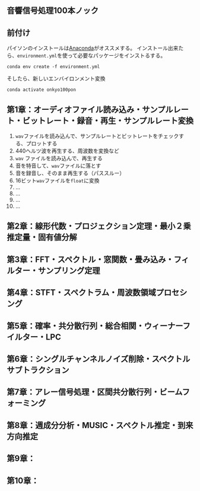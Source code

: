 音響信号処理100本ノック
-----------------------

## 前付け

パイソンのインストールは[Anaconda](https://www.anaconda.com/distribution/)がオススメする。
インストール出来たら、`environment.yml`を使って必要なパッケージをインストるする。

    conda env create -f environment.yml

そしたら、新しいエンバイロンメント変換

    conda activate onkyo100pon

## 第1章：オーディオファイル読み込み・サンプルレート・ビットレート・録音・再生・サンプルレート変換

1. `wav`ファイルを読み込んで、サンプルレートとビットレートをチェックする、プロットする
2. 440ヘルツ波を再生する、周波数を変換など
3. `wav` ファイルを読み込んで、再生する
4. 音を特音して、`wav`ファイルに落とす
5. 音を録音し、そのまま再生する（パススルー）
6. 16ビット`wav`ファイルを`float`に変換
7. ...
8. ...
9. ...
10. ...

## 第2章：線形代数・プロジェクション定理・最小２乗推定量・固有値分解

## 第3章：FFT・スペクトル・窓関数・畳み込み・フィルター・サンプリング定理

## 第4章：STFT・スペクトラム・周波数領域プロセシング

## 第5章：確率・共分散行列・総合相関・ウィーナーフイルター・LPC

## 第6章：シングルチャンネルノイズ削除・スペクトルサブトラクション

## 第7章：アレー信号処理・区間共分散行列・ビームフォーミング

## 第8章：週成分分析・MUSIC・スペクトル推定・到来方向推定

## 第9章：

## 第10章：
